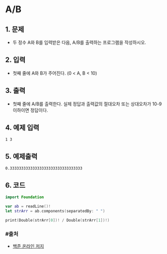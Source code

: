 # A/B

## 1. 문제

- 두 정수 A와 B를 입력받은 다음, A/B를 출력하는 프로그램을 작성하시오.

## 2. 입력
- 첫째 줄에 A와 B가 주어진다. (0 < A, B < 10)

## 3. 출력

- 첫째 줄에 A/B를 출력한다. 실제 정답과 출력값의 절대오차 또는 상대오차가 10-9 이하이면 정답이다.


## 4. 예제 입력
```
1 3
```

## 5. 예제출력

```
0.33333333333333333333333333333333
```

## 6. 코드

```swift
import Foundation

var ab = readLine()!
let strArr = ab.components(separatedBy: " ")

print(Double(strArr[0])! / Double(strArr[1])!)
```



### #출처

- [백준 온라인 저지](https://www.acmicpc.net/problem/1008)
